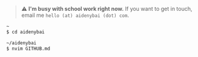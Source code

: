 > ⚠️ **I'm busy with school work right now.** If you want to get in touch, email me `hello (at) aidenybai (dot) com`.

```sh
~
$ cd aidenybai

~/aidenybai
$ nvim GITHUB.md
```
